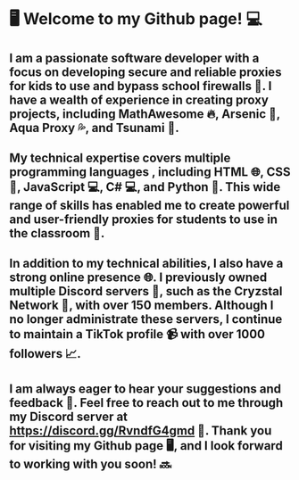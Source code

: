 # 🖥️ Welcome to my Github page! 💻
## **I am a passionate software developer with a focus on developing secure and reliable proxies for kids to use and bypass school firewalls 🚫. I have a wealth of experience in creating proxy projects, including MathAwesome 🔥, Arsenic 🎯, Aqua Proxy 💦, and Tsunami 🌊.**

## **My technical expertise covers multiple programming languages , including HTML 🌐, CSS 🎨, JavaScript 💻, C# 💻, and Python 🐍. This wide range of skills has enabled me to create powerful and user-friendly proxies for students to use in the classroom 🏫.**

## **In addition to my technical abilities, I also have a strong online presence 🌐. I previously owned multiple Discord servers 💬, such as the Cryzstal Network 📡, with over 150 members. Although I no longer administrate these servers, I continue to maintain a TikTok profile 📹 with over 1000 followers 📈.**

## **I am always eager to hear your suggestions and feedback 💬. Feel free to reach out to me through my Discord server at https://discord.gg/RvndfG4gmd 💬. Thank you for visiting my Github page 🖥️, and I look forward to working with you soon! 🔜**
